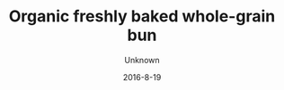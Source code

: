 ---
title: 'Organic freshly baked whole-grain bun'
color: '#ffffff'
price: '15'
size: '1'
description: 'Add butter (DKK 4) and items for bread (DKK 5). Choose between organic cheese, salami, jam, organic peanut butter.'
image: 1ed582b6d5cf21d538a173c393ac924eea86e770
meta:
    id: b875df6b648bd7ca2592cda333d8edb71c830dac
    parentId: f20f57fa9c3d8bff0902cfb33f350091a3a48d51
    language: en
date: '2016-8-19'
author: Unknown
---